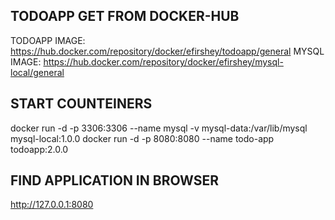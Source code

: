 
## TODOAPP GET FROM DOCKER-HUB

TODOAPP IMAGE: https://hub.docker.com/repository/docker/efirshey/todoapp/general
MYSQL IMAGE: https://hub.docker.com/repository/docker/efirshey/mysql-local/general

## START COUNTEINERS

docker run -d -p 3306:3306 --name mysql -v mysql-data:/var/lib/mysql mysql-local:1.0.0
docker run -d -p 8080:8080 --name todo-app todoapp:2.0.0

## FIND APPLICATION IN BROWSER

http://127.0.0.1:8080